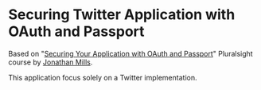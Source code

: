 # Securing Twitter Application with OAuth and Passport

Based on "[Securing Your Application with OAuth and Passport](http://www.pluralsight.com/courses/discussion/oauth-passport-securing-application)" Pluralsight course by [Jonathan Mills](http://www.pluralsight.com/author/jonathan-mills).

This application focus solely on a Twitter implementation.

